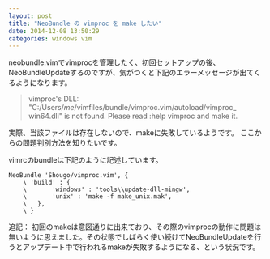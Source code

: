 ```yaml
---
layout: post
title: "NeoBundle の vimproc を make したい"
date: 2014-12-08 13:50:29
categories: windows vim
---
```

<p>neobundle.vimでvimprocを管理したく、初回セットアップの後、NeoBundleUpdateするのですが、気がつくと下記のエラーメッセージが出てくるようになります。</p>

<blockquote>
  <p>vimproc's DLL: "C:/Users/<em>me</em>/vimfiles/bundle/vimproc.vim/autoload/vimproc_
  win64.dll" is not found.  Please read :help vimproc and make it.</p>
</blockquote>

<p>実際、当該ファイルは存在しないので、makeに失敗しているようです。
ここからの問題判別方法を知りたいです。</p>

<p>vimrcのbundleは下記のように記述しています。</p>

<pre><code>NeoBundle 'Shougo/vimproc.vim', {
    \ 'build' : {
    \       'windows' : 'tools\\update-dll-mingw',
    \       'unix' : 'make -f make_unix.mak',
    \   },
    \ }
</code></pre>

<p>追記： 初回のmakeは意図通りに出来ており、その際のvimprocの動作に問題は無いように思えました。その状態でしばらく使い続けてNeoBundleUpdateを行うとアップデート中で行われるmakeが失敗するようになる、という状況です。</p>
